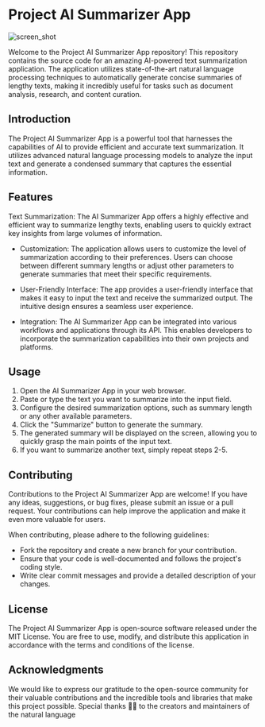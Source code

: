 # Project AI Summarizer App

![screen_shot](https://i.imgur.com/Mz7b5HO.png)

Welcome to the Project AI Summarizer App repository! This repository contains the source code for an amazing AI-powered text summarization application. The application utilizes state-of-the-art natural language processing techniques to automatically generate concise summaries of lengthy texts, making it incredibly useful for tasks such as document analysis, research, and content curation.

## Introduction
The Project AI Summarizer App is a powerful tool that harnesses the capabilities of AI to provide efficient and accurate text summarization. It utilizes advanced natural language processing models to analyze the input text and generate a condensed summary that captures the essential information.

## Features
Text Summarization: The AI Summarizer App offers a highly effective and efficient way to summarize lengthy texts, enabling users to quickly extract key insights from large volumes of information.

- Customization: The application allows users to customize the level of summarization according to their preferences. Users can choose between different summary lengths or adjust other parameters to generate summaries that meet their specific requirements.

- User-Friendly Interface: The app provides a user-friendly interface that makes it easy to input the text and receive the summarized output. The intuitive design ensures a seamless user experience.

- Integration: The AI Summarizer App can be integrated into various workflows and applications through its API. This enables developers to incorporate the summarization capabilities into their own projects and platforms.

## Usage

1. Open the AI Summarizer App in your web browser.
2. Paste or type the text you want to summarize into the input field.
3. Configure the desired summarization options, such as summary length or any other available parameters.
4. Click the "Summarize" button to generate the summary.
5. The generated summary will be displayed on the screen, allowing you to quickly grasp the main points of the input text.
6. If you want to summarize another text, simply repeat steps 2-5.

## Contributing
Contributions to the Project AI Summarizer App are welcome! If you have any ideas, suggestions, or bug fixes, please submit an issue or a pull request. Your contributions can help improve the application and make it even more valuable for users.

When contributing, please adhere to the following guidelines:

- Fork the repository and create a new branch for your contribution.
- Ensure that your code is well-documented and follows the project's coding style.
- Write clear commit messages and provide a detailed description of your changes.

## License
The Project AI Summarizer App is open-source software released under the MIT License. You are free to use, modify, and distribute this application in accordance with the terms and conditions of the license.

## Acknowledgments
We would like to express our gratitude to the open-source community for their valuable contributions and the incredible tools and libraries that make this project possible.
Special thanks 🙏🙏 to the creators and maintainers of the natural language

